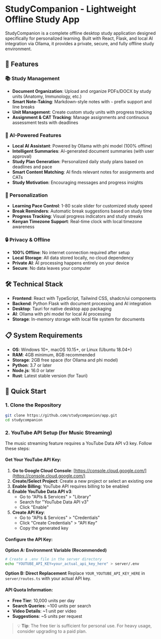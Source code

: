 # StudyCompanion - Lightweight Offline Study App

StudyCompanion is a complete offline desktop study application designed specifically for personalized learning. Built with React, Flask, and local AI integration via Ollama, it provides a private, secure, and fully offline study environment.

## 🌟 Features

### 📚 Study Management
- **Document Organization**: Upload and organize PDFs/DOCX by study units (Anatomy, Immunology, etc.)
- **Smart Note-Taking**: Markdown-style notes with `~` prefix support and line breaks
- **Unit Management**: Create custom study units with progress tracking
- **Assignment & CAT Tracking**: Manage assignments and continuous assessment tests with deadlines

### 🤖 AI-Powered Features
- **Local AI Assistant**: Powered by Ollama with phi model (100% offline)
- **Intelligent Summaries**: AI-generated document summaries (with user approval)
- **Study Plan Generation**: Personalized daily study plans based on deadlines and pace
- **Smart Content Matching**: AI finds relevant notes for assignments and CATs
- **Study Motivation**: Encouraging messages and progress insights

### 🎯 Personalization
- **Learning Pace Control**: 1-80 scale slider for customized study speed
- **Break Reminders**: Automatic break suggestions based on study time
- **Progress Tracking**: Visual progress indicators and study streaks
- **Kenyan Timezone Support**: Real-time clock with local timezone awareness

### 🔒 Privacy & Offline
- **100% Offline**: No internet connection required after setup
- **Local Storage**: All data stored locally, no cloud dependency
- **Private AI**: AI processing happens entirely on your device
- **Secure**: No data leaves your computer

## 🛠️ Technical Stack

- **Frontend**: React with TypeScript, Tailwind CSS, shadcn/ui components
- **Backend**: Python Flask with document processing and AI integration
- **Desktop**: Tauri for native desktop app packaging
- **AI**: Ollama with phi model for local AI processing
- **Storage**: In-memory storage with local file system for documents

## 📋 System Requirements

- **OS**: Windows 10+, macOS 10.15+, or Linux (Ubuntu 18.04+)
- **RAM**: 4GB minimum, 8GB recommended
- **Storage**: 2GB free space (for Ollama and phi model)
- **Python**: 3.7 or later
- **Node.js**: 16.0 or later
- **Rust**: Latest stable version (for Tauri)

## 🚀 Quick Start

### 1. Clone the Repository
```bash
git clone https://github.com/studycompanion/app.git
cd studycompanion
```

### 2. YouTube API Setup (for Music Streaming)

The music streaming feature requires a YouTube Data API v3 key. Follow these steps:

#### Get Your YouTube API Key:
1. **Go to Google Cloud Console**: [https://console.cloud.google.com/](https://console.cloud.google.com/)
2. **Create/Select Project**: Create a new project or select an existing one
3. **Enable Billing**: YouTube API requires billing to be enabled
4. **Enable YouTube Data API v3**:
   - Go to "APIs & Services" > "Library"
   - Search for "YouTube Data API v3"
   - Click "Enable"
5. **Create API Key**:
   - Go to "APIs & Services" > "Credentials"
   - Click "Create Credentials" > "API Key"
   - Copy the generated key

#### Configure the API Key:
**Option A: Environment Variable (Recommended)**
```bash
# Create a .env file in the server directory
echo "YOUTUBE_API_KEY=your_actual_api_key_here" > server/.env
```

**Option B: Direct Replacement**
Replace `YOUR_YOUTUBE_API_KEY_HERE` in `server/routes.ts` with your actual API key.

#### API Quota Information:
- **Free Tier**: 10,000 units per day
- **Search Queries**: ~100 units per search
- **Video Details**: ~1 unit per video
- **Suggestions**: ~5 units per request

> 💡 **Tip**: The free tier is sufficient for personal use. For heavy usage, consider upgrading to a paid plan.
